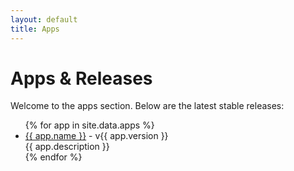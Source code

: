 ```yaml
---
layout: default
title: Apps
---
```


# Apps & Releases

Welcome to the apps section. Below are the latest stable releases:

<ul>
{% for app in site.data.apps %}
  <li>
    <a href="{{ '/app/' | append: app.name | slugify | append: '/' | relative_url }}">{{ app.name }}</a>
    - v{{ app.version }}<br>
    {{ app.description }}
  </li>
{% endfor %}
</ul>

